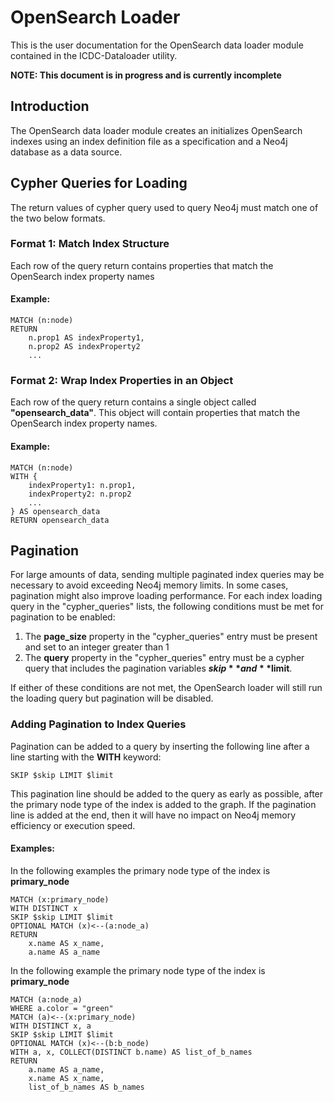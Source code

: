 # OpenSearch Loader
This is the user documentation for the OpenSearch data loader module contained in the ICDC-Dataloader utility.

**NOTE: This document is in progress and is currently incomplete**

## Introduction
The OpenSearch data loader module creates an initializes OpenSearch indexes using an index definition file as a specification and a Neo4j database as a data source.

## Cypher Queries for Loading
The return values of cypher query used to query Neo4j must match one of the two below formats.

### Format 1: Match Index Structure
Each row of the query return contains properties that match the OpenSearch index property names

#### Example:
```
MATCH (n:node)
RETURN
    n.prop1 AS indexProperty1,
    n.prop2 AS indexProperty2
    ...
```

### Format 2: Wrap Index Properties in an Object
Each row of the query return contains a single object called **"opensearch_data"**. This object will contain properties that match the OpenSearch index property names.

#### Example:
```
MATCH (n:node)
WITH {
    indexProperty1: n.prop1,
    indexProperty2: n.prop2
    ...
} AS opensearch_data
RETURN opensearch_data
```
## Pagination
For large amounts of data, sending multiple paginated index queries may be necessary to avoid exceeding Neo4j memory limits. In some cases, pagination might also improve loading performance. For each index loading query in the "cypher_queries" lists, the following conditions must be met for pagination to be enabled:
1. The **page_size** property in the "cypher_queries" entry must be present and set to an integer greater than 1
2. The **query** property in the "cypher_queries" entry must be a cypher query that includes the pagination variables **$skip** and **$limit**.

If either of these conditions are not met, the OpenSearch loader will still run the loading query but pagination will be disabled.

### Adding Pagination to Index Queries
Pagination can be added to a query by inserting the following line after a line starting with the **WITH** keyword:
```
SKIP $skip LIMIT $limit
```
This pagination line should be added to the query as early as possible, after the primary node type of the index is added to the graph. If the pagination line is added at the end, then it will have no impact on Neo4j memory efficiency or execution speed.
#### Examples:
In the following examples the primary node type of the index is **primary_node**
```
MATCH (x:primary_node)
WITH DISTINCT x
SKIP $skip LIMIT $limit
OPTIONAL MATCH (x)<--(a:node_a)
RETURN 
    x.name AS x_name,
    a.name AS a_name
```
In the following example the primary node type of the index is **primary_node**
```
MATCH (a:node_a)
WHERE a.color = "green"
MATCH (a)<--(x:primary_node)
WITH DISTINCT x, a
SKIP $skip LIMIT $limit
OPTIONAL MATCH (x)<--(b:b_node)
WITH a, x, COLLECT(DISTINCT b.name) AS list_of_b_names
RETURN 
    a.name AS a_name,
    x.name AS x_name,
    list_of_b_names AS b_names
```
